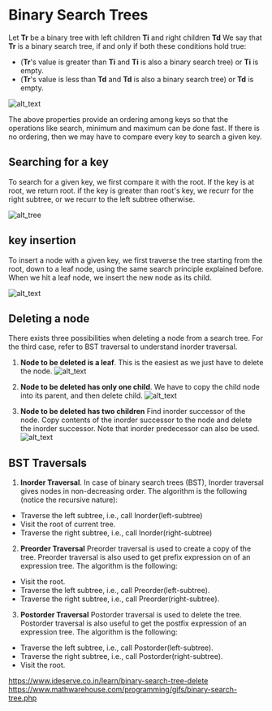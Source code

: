 # Binary Search Trees

Let **Tr** be a binary tree with left children **Ti** and right children **Td**
We say that **Tr** is a binary search tree, if and only if both these conditions hold true:

-  (**Tr**'s value is greater than **Ti** and **Ti** is also a binary search tree) or **Ti** is empty.
- (**Tr**'s value is less than **Td** and **Td** is also a binary search tree) or **Td** is empty.

![alt_text](https://media.geeksforgeeks.org/wp-content/uploads/BSTSearch.png)

The above properties provide an ordering among keys so that the operations like search, minimum and maximum can be done fast. If there is no ordering, then we may have to compare every key to search a given key.

## Searching for a key

To search for a given key, we first compare it with the root. If the key is at root, we return root. if the key is greater than root's key, we recurr for the right subtree, or we recurr to the left subtree otherwise.

![alt_tree](https://upload.wikimedia.org/wikipedia/commons/9/9b/Binary_search_tree_example.gif)

## key insertion

To insert a node with a given key, we first traverse the tree starting from the root, down to a leaf node, using the same search principle explained before. When we hit a leaf node, we insert the new node as its child.

![alt_text](https://www.mathwarehouse.com/programming/images/binary-search-tree/binary-search-tree-insertion-animation.gif)

## Deleting a node

There exists three possibilities when deleting a node from a search tree. For the third case, refer to BST traversal to understand inorder traversal.

1) **Node to be deleted is a leaf**. This is the easiest as we just have to delete the node.
![alt_text](https://www.ideserve.co.in/learn/img/bstDelete_0.gif)

2) **Node to be deleted has only one child**. We have to copy the child node into its parent, and then delete child.
![alt_text](https://www.ideserve.co.in/learn/img/bstDelete_1.gif)
2) **Node to be deleted has two children** Find inorder successor of the node. Copy contents of the inorder successor to the node and delete the inorder successor. Note that inorder predecessor can also be used.
![alt_text](https://www.ideserve.co.in/learn/img/bstDelete_2.gif)

## BST Traversals

1) **Inorder Traversal**. In case of binary search trees (BST), Inorder traversal gives nodes in non-decreasing order. The algorithm is the following (notice the recursive nature):

  - Traverse the left subtree, i.e., call Inorder(left-subtree)
  - Visit the root of current tree.
  - Traverse the right subtree, i.e., call Inorder(right-subtree)
  
2) **Preorder Traversal** Preorder traversal is used to create a copy of the tree. Preorder traversal is also used to get prefix expression on of an expression tree. The algorithm is the following:

  - Visit the root.
  - Traverse the left subtree, i.e., call Preorder(left-subtree).
  - Traverse the right subtree, i.e., call Preorder(right-subtree).
  
3) **Postorder Traversal** Postorder traversal is used to delete the tree. Postorder traversal is also useful to get the postfix expression of an expression tree. The algorithm is the following:
  
  - Traverse the left subtree, i.e., call Postorder(left-subtree).
  - Traverse the right subtree, i.e., call Postorder(right-subtree).
  - Visit the root.


https://www.ideserve.co.in/learn/binary-search-tree-delete
https://www.mathwarehouse.com/programming/gifs/binary-search-tree.php
